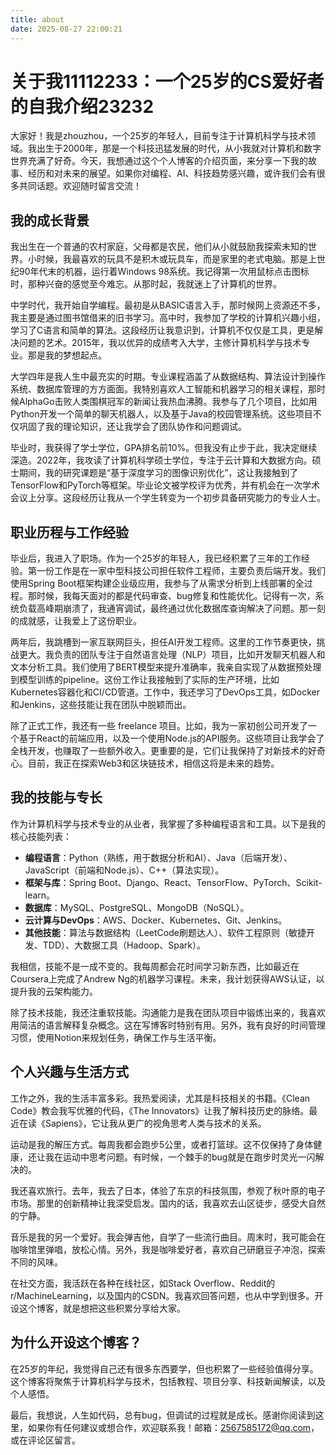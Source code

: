 ```yaml
---
title: about
date: 2025-08-27 22:00:21
---
```


# 关于我11112233：一个25岁的CS爱好者的自我介绍23232

大家好！我是zhouzhou，一个25岁的年轻人，目前专注于计算机科学与技术领域。我出生于2000年，那是一个科技迅猛发展的时代，从小我就对计算机和数字世界充满了好奇。今天，我想通过这个个人博客的介绍页面，来分享一下我的故事、经历和对未来的展望。如果你对编程、AI、科技趋势感兴趣，或许我们会有很多共同话题。欢迎随时留言交流！

## 我的成长背景

我出生在一个普通的农村家庭，父母都是农民，他们从小就鼓励我探索未知的世界。小时候，我最喜欢的玩具不是积木或玩具车，而是家里的老式电脑。那是上世纪90年代末的机器，运行着Windows 98系统。我记得第一次用鼠标点击图标时，那种兴奋的感觉至今难忘。从那时起，我就迷上了计算机的世界。

中学时代，我开始自学编程。最初是从BASIC语言入手，那时候网上资源还不多，我主要是通过图书馆借来的旧书学习。高中时，我参加了学校的计算机兴趣小组，学习了C语言和简单的算法。这段经历让我意识到，计算机不仅仅是工具，更是解决问题的艺术。2015年，我以优异的成绩考入大学，主修计算机科学与技术专业。那是我的梦想起点。

大学四年是我人生中最充实的时期。专业课程涵盖了从数据结构、算法设计到操作系统、数据库管理的方方面面。我特别喜欢人工智能和机器学习的相关课程，那时候AlphaGo击败人类围棋冠军的新闻让我热血沸腾。我参与了几个项目，比如用Python开发一个简单的聊天机器人，以及基于Java的校园管理系统。这些项目不仅巩固了我的理论知识，还让我学会了团队协作和问题调试。

毕业时，我获得了学士学位，GPA排名前10%。但我没有止步于此，我决定继续深造。2022年，我攻读了计算机科学硕士学位，专注于云计算和大数据方向。硕士期间，我的研究课题是“基于深度学习的图像识别优化”，这让我接触到了TensorFlow和PyTorch等框架。毕业论文被学校评为优秀，并有机会在一次学术会议上分享。这段经历让我从一个学生转变为一个初步具备研究能力的专业人士。

## 职业历程与工作经验

毕业后，我进入了职场。作为一个25岁的年轻人，我已经积累了三年的工作经验。第一份工作是在一家中型科技公司担任软件工程师，主要负责后端开发。我们使用Spring Boot框架构建企业级应用，我参与了从需求分析到上线部署的全过程。那时候，我每天面对的都是代码审查、bug修复和性能优化。记得有一次，系统负载高峰期崩溃了，我通宵调试，最终通过优化数据库查询解决了问题。那一刻的成就感，让我爱上了这份职业。

两年后，我跳槽到一家互联网巨头，担任AI开发工程师。这里的工作节奏更快，挑战更大。我负责的团队专注于自然语言处理（NLP）项目，比如开发聊天机器人和文本分析工具。我们使用了BERT模型来提升准确率，我亲自实现了从数据预处理到模型训练的pipeline。这份工作让我接触到了实际的生产环境，比如Kubernetes容器化和CI/CD管道。工作中，我还学习了DevOps工具，如Docker和Jenkins，这些技能让我在团队中脱颖而出。

除了正式工作，我还有一些 freelance 项目。比如，我为一家初创公司开发了一个基于React的前端应用，以及一个使用Node.js的API服务。这些项目让我学会了全栈开发，也赚取了一些额外收入。更重要的是，它们让我保持了对新技术的好奇心。目前，我正在探索Web3和区块链技术，相信这将是未来的趋势。

## 我的技能与专长

作为计算机科学与技术专业的从业者，我掌握了多种编程语言和工具。以下是我的核心技能列表：

- **编程语言**：Python（熟练，用于数据分析和AI）、Java（后端开发）、JavaScript（前端和Node.js）、C++（算法实现）。
- **框架与库**：Spring Boot、Django、React、TensorFlow、PyTorch、Scikit-learn。
- **数据库**：MySQL、PostgreSQL、MongoDB（NoSQL）。
- **云计算与DevOps**：AWS、Docker、Kubernetes、Git、Jenkins。
- **其他技能**：算法与数据结构（LeetCode刷题达人）、软件工程原则（敏捷开发、TDD）、大数据工具（Hadoop、Spark）。

我相信，技能不是一成不变的。我每周都会花时间学习新东西，比如最近在Coursera上完成了Andrew Ng的机器学习课程。未来，我计划获得AWS认证，以提升我的云架构能力。

除了技术技能，我还注重软技能。沟通能力是我在团队项目中锻炼出来的，我喜欢用简洁的语言解释复杂概念。这在写博客时特别有用。另外，我有良好的时间管理习惯，使用Notion来规划任务，确保工作与生活平衡。

## 个人兴趣与生活方式

工作之外，我的生活丰富多彩。我热爱阅读，尤其是科技相关的书籍。《Clean Code》教会我写优雅的代码，《The Innovators》让我了解科技历史的脉络。最近在读《Sapiens》，它让我从更广的视角思考人类与技术的关系。

运动是我的解压方式。每周我都会跑步5公里，或者打篮球。这不仅保持了身体健康，还让我在运动中思考问题。有时候，一个棘手的bug就是在跑步时灵光一闪解决的。

我还喜欢旅行。去年，我去了日本，体验了东京的科技氛围，参观了秋叶原的电子市场。那里的创新精神让我深受启发。国内的话，我喜欢去山区徒步，感受大自然的宁静。

音乐是我的另一个爱好。我会弹吉他，自学了一些流行曲目。周末时，我可能会在咖啡馆里弹唱，放松心情。另外，我是咖啡爱好者，喜欢自己研磨豆子冲泡，探索不同的风味。

在社交方面，我活跃在各种在线社区，如Stack Overflow、Reddit的r/MachineLearning，以及国内的CSDN。我喜欢回答问题，也从中学到很多。开设这个博客，就是想把这些积累分享给大家。

## 为什么开设这个博客？

在25岁的年纪，我觉得自己还有很多东西要学，但也积累了一些经验值得分享。这个博客将聚焦于计算机科学与技术，包括教程、项目分享、科技新闻解读，以及个人感悟。

最后，我想说，人生如代码，总有bug，但调试的过程就是成长。感谢你阅读到这里，如果你有任何建议或想合作，欢迎联系我！邮箱：[2567585172@qq.com](mailto:2567585172@qq.com)，或在评论区留言。